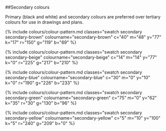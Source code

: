 <section id="colours-page-secondary-colours">
</section>

##Secondary colours

Primary (black and white) and secondary colours are preferred over tertiary colours for use in drawings and plans.

{% include colours/colour-pattern.md classes="swatch secondary secondary-brown" colourname="secondary-brown" c="40" m="48" y="77" k="17" r="150" g="119" b="69" %}

{% include colours/colour-pattern.md classes="swatch secondary secondary-beige" colourname="secondary-beige" c="14" m="14" y="77" k="0" r="225" g="217" b="210" %}

{% include colours/colour-pattern.md classes="swatch secondary secondary-blue" colourname="secondary-blue" c="30" m="0" y="10" k="0" r="190" g="226" b="233" %}

{% include colours/colour-pattern.md classes="swatch secondary secondary-green" colourname="secondary-green" c="75" m="0" y="62" k="35" r="30" g="130" b="96" %}

{% include colours/colour-pattern.md classes="swatch secondary secondary-yellow" colourname="secondary-yellow" c="5" m="10" y="100" k="5" r="240" g="209" b="0" %}